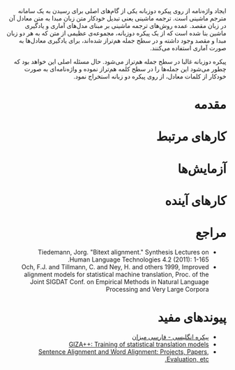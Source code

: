<div dir=rtl>

ایجاد واژه‌نامه از روی پیکره دوزبانه یکی از گام‌های اصلی برای رسیدن به یک سامانه مترجم ماشینی است. ترجمه ماشینی یعنی تبدیل خودکار متن زبان مبدا به متن معادل آن در زبان مقصد. عمده روش‌های ترجمه ماشینی بر مبنای مدل‌های آماری و یادگیری ماشین بنا شده است که از یک پیکره دوزبانه، مجموعه‌ی عظیمی از متن که به هر دو زبان مبدا و مقصد وجود داشته و در سطح جمله هم‌تراز شده‌اند، برای یادگیری معادل‌ها به صورت آماری استفاده می‌کنند.

پیکره دوزبانه غالبا در سطح جمله هم‌تراز می‌‌شود. حال مسئله اصلی این خواهد بود که چطور می‌شود این جمله‌ها را در سطح کلمه هم‌تراز نموده و واژه‌نامه‌ای به صورت خودکار از کلمات معادل، از روی پیکره دو زبانه استخراج نمود.

# مقدمه

# کارهای مرتبط

# آزمایش‌ها
 
# کارهای آینده

# مراجع
+ Tiedemann, Jorg. "Bitext alignment." Synthesis Lectures on Human Language Technologies 4.2 (2011): 1-165.
+ Och, F.J. and Tillmann, C. and Ney, H. and others 1999, Improved alignment models for statistical machine translation, Proc. of the Joint SIGDAT Conf. on Empirical Methods in Natural Language Processing and Very Large Corpora

# پیوندهای مفید
+ [پیکره انگلیسی - فارسی میزان](http://www.dadegan.ir/catalog/mizan)
+ [GIZA++: Training of statistical translation models](http://www.statmt.org/moses/giza/GIZA++.html)
+ [Sentence Alignment and Word Alignment: Projects, Papers, Evaluation, etc.](http://www.cse.unt.edu/~rada/wa/)
